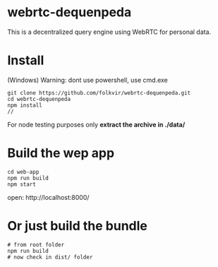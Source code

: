 # webrtc-dequenpeda
This is a decentralized query engine using WebRTC for personal data.

# Install

(Windows) Warning: dont use powershell, use cmd.exe

```
git clone https://github.com/folkvir/webrtc-dequenpeda.git
cd webrtc-dequenpeda
npm install
// 
```

For node testing purposes only **extract the archive in ./data/**

# Build the wep app
```
cd web-app
npm run build
npm start
```
open: http://localhost:8000/


# Or just build the bundle
```
# from root folder
npm run build
# now check in dist/ folder
```